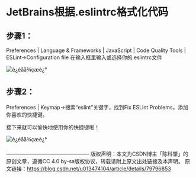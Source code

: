 # JetBrains根据.eslintrc格式化代码


## 步骤1：

Preferences | Language & Frameworks | JavaScript | Code Quality Tools | ESLint->Configuration file 
在输入框里输入或选择你的.eslintrc文件 

![è¿éåå¾çæè¿°](https://img-blog.csdn.net/20180402230835823?watermark/2/text/aHR0cHM6Ly9ibG9nLmNzZG4ubmV0L3UwMTM0NzQxMDQ=/font/5a6L5L2T/fontsize/400/fill/I0JBQkFCMA==/dissolve/70)

## 步骤2：

Preferences | Keymap->搜索“eslint”关键字，找到Fix ESLint Problems，添加你喜欢的快捷键。

接下来就可以愉快地使用你的快捷键啦！

![è¿éåå¾çæè¿°](https://img-blog.csdn.net/2018040223082686?watermark/2/text/aHR0cHM6Ly9ibG9nLmNzZG4ubmV0L3UwMTM0NzQxMDQ=/font/5a6L5L2T/fontsize/400/fill/I0JBQkFCMA==/dissolve/70)

 ———————————————— 
版权声明：本文为CSDN博主「陈科肇」的原创文章，遵循CC 4.0 by-sa版权协议，转载请附上原文出处链接及本声明。
原文链接：https://blog.csdn.net/u013474104/article/details/79796853
